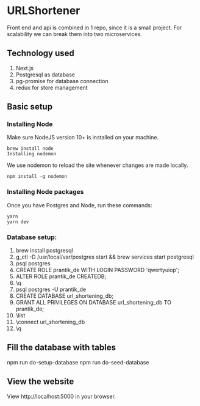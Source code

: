 # URLShortener

Front end and api is combined in 1 repo, since it is a small project. For scalability we can break them into two microservices.

## Technology used

1. Next.js
2. Postgresql as database
3. pg-promise for database connection
4. redux for store management

## Basic setup

  ### Installing Node

  Make sure NodeJS version 10+ is installed on your machine.

    brew install node
    Installing nodemon

  We use nodemon to reload the site whenever changes are made locally.

    npm install -g nodemon

  ### Installing Node packages

  Once you have Postgres and Node, run these commands:

    yarn
    yarn dev

  ### Database setup:
  1. brew install postgresql
  2. g_ctl -D /usr/local/var/postgres start && brew services start postgresql
  3. psql postgres
  4. CREATE ROLE prantik_de WITH LOGIN PASSWORD 'qwertyuiop';
  5. ALTER ROLE prantik_de CREATEDB;
  6. \q
  7. psql postgres -U prantik_de
  8. CREATE DATABASE url_shortening_db;
  9. GRANT ALL PRIVILEGES ON DATABASE url_shortening_db TO prantik_de;
  10. \list
  11. \connect url_shortening_db
  12. \q

  ## Fill the database with tables

  npm run do-setup-database
  npm run do-seed-database

  ## View the website

  View http://localhost:5000 in your browser.
